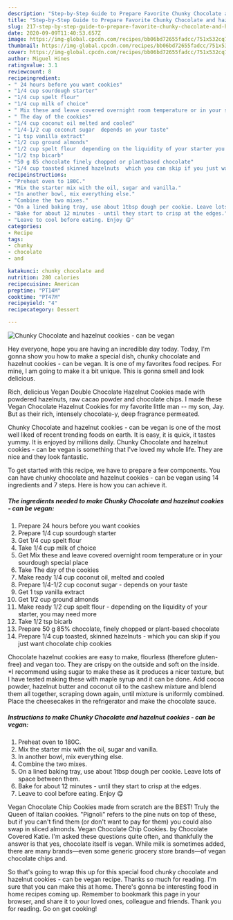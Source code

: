 ```yaml
---
description: "Step-by-Step Guide to Prepare Favorite Chunky Chocolate and hazelnut cookies - can be vegan"
title: "Step-by-Step Guide to Prepare Favorite Chunky Chocolate and hazelnut cookies - can be vegan"
slug: 217-step-by-step-guide-to-prepare-favorite-chunky-chocolate-and-hazelnut-cookies-can-be-vegan
date: 2020-09-09T11:40:53.657Z
image: https://img-global.cpcdn.com/recipes/bb06bd72655fadcc/751x532cq70/chunky-chocolate-and-hazelnut-cookies-can-be-vegan-recipe-main-photo.jpg
thumbnail: https://img-global.cpcdn.com/recipes/bb06bd72655fadcc/751x532cq70/chunky-chocolate-and-hazelnut-cookies-can-be-vegan-recipe-main-photo.jpg
cover: https://img-global.cpcdn.com/recipes/bb06bd72655fadcc/751x532cq70/chunky-chocolate-and-hazelnut-cookies-can-be-vegan-recipe-main-photo.jpg
author: Miguel Hines
ratingvalue: 3.1
reviewcount: 8
recipeingredient:
- " 24 hours before you want cookies"
- "1/4 cup sourdough starter"
- "1/4 cup spelt flour"
- "1/4 cup milk of choice"
- " Mix these and leave covered overnight room temperature or in your sourdough special place"
- " The day of the cookies"
- "1/4 cup coconut oil melted and cooled"
- "1/4-1/2 cup coconut sugar  depends on your taste"
- "1 tsp vanilla extract"
- "1/2 cup ground almonds"
- "1/2 cup spelt flour  depending on the liquidity of your starter you may need more"
- "1/2 tsp bicarb"
- "50 g 85 chocolate finely chopped or plantbased chocolate"
- "1/4 cup toasted skinned hazelnuts  which you can skip if you just want chocolate chip cookies"
recipeinstructions:
- "Preheat oven to 180C."
- "Mix the starter mix with the oil, sugar and vanilla."
- "In another bowl, mix everything else."
- "Combine the two mixes."
- "On a lined baking tray, use about 1tbsp dough per cookie. Leave lots of space between them."
- "Bake for about 12 minutes - until they start to crisp at the edges."
- "Leave to cool before eating. Enjoy 😋"
categories:
- Recipe
tags:
- chunky
- chocolate
- and

katakunci: chunky chocolate and 
nutrition: 280 calories
recipecuisine: American
preptime: "PT14M"
cooktime: "PT47M"
recipeyield: "4"
recipecategory: Dessert

---
```



![Chunky Chocolate and hazelnut cookies - can be vegan](https://img-global.cpcdn.com/recipes/bb06bd72655fadcc/751x532cq70/chunky-chocolate-and-hazelnut-cookies-can-be-vegan-recipe-main-photo.jpg)

Hey everyone, hope you are having an incredible day today. Today, I'm gonna show you how to make a special dish, chunky chocolate and hazelnut cookies - can be vegan. It is one of my favorites food recipes. For mine, I am going to make it a bit unique. This is gonna smell and look delicious.

Rich, delicious Vegan Double Chocolate Hazelnut Cookies made with powdered hazelnuts, raw cacao powder and chocolate chips. I made these Vegan Chocolate Hazelnut Cookies for my favorite little man -- my son, Jay. But as their rich, intensely chocolate-y, deep fragrance permeated.

Chunky Chocolate and hazelnut cookies - can be vegan is one of the most well liked of recent trending foods on earth. It is easy, it is quick, it tastes yummy. It is enjoyed by millions daily. Chunky Chocolate and hazelnut cookies - can be vegan is something that I've loved my whole life. They are nice and they look fantastic.


To get started with this recipe, we have to prepare a few components. You can have chunky chocolate and hazelnut cookies - can be vegan using 14 ingredients and 7 steps. Here is how you can achieve it.

<!--inarticleads1-->

##### The ingredients needed to make Chunky Chocolate and hazelnut cookies - can be vegan:

1. Prepare  24 hours before you want cookies
1. Prepare 1/4 cup sourdough starter
1. Get 1/4 cup spelt flour
1. Take 1/4 cup milk of choice
1. Get  Mix these and leave covered overnight room temperature or in your sourdough special place
1. Take  The day of the cookies
1. Make ready 1/4 cup coconut oil, melted and cooled
1. Prepare 1/4-1/2 cup coconut sugar - depends on your taste
1. Get 1 tsp vanilla extract
1. Get 1/2 cup ground almonds
1. Make ready 1/2 cup spelt flour - depending on the liquidity of your starter, you may need more
1. Take 1/2 tsp bicarb
1. Prepare 50 g 85% chocolate, finely chopped or plant-based chocolate
1. Prepare 1/4 cup toasted, skinned hazelnuts - which you can skip if you just want chocolate chip cookies


Chocolate hazelnut cookies are easy to make, flourless (therefore gluten-free) and vegan too. They are crispy on the outside and soft on the inside. *I recommend using sugar to make these as it produces a nicer texture, but I have tested making these with maple syrup and it can be done. Add cocoa powder, hazelnut butter and coconut oil to the cashew mixture and blend them all together, scraping down again, until mixture is uniformly combined. Place the cheesecakes in the refrigerator and make the chocolate sauce. 

<!--inarticleads2-->

##### Instructions to make Chunky Chocolate and hazelnut cookies - can be vegan:

1. Preheat oven to 180C.
1. Mix the starter mix with the oil, sugar and vanilla.
1. In another bowl, mix everything else.
1. Combine the two mixes.
1. On a lined baking tray, use about 1tbsp dough per cookie. Leave lots of space between them.
1. Bake for about 12 minutes - until they start to crisp at the edges.
1. Leave to cool before eating. Enjoy 😋


Vegan Chocolate Chip Cookies made from scratch are the BEST! Truly the Queen of Italian cookies. &#34;Pignoli&#34; refers to the pine nuts on top of these, but if you can&#39;t find them (or don&#39;t want to pay for them) you could also swap in sliced almonds. Vegan Chocolate Chip Cookies. by Chocolate Covered Katie. I&#39;m asked these questions quite often, and thankfully the answer is that yes, chocolate itself is vegan. While milk is sometimes added, there are many brands—even some generic grocery store brands—of vegan chocolate chips and. 

So that's going to wrap this up for this special food chunky chocolate and hazelnut cookies - can be vegan recipe. Thanks so much for reading. I'm sure that you can make this at home. There's gonna be interesting food in home recipes coming up. Remember to bookmark this page in your browser, and share it to your loved ones, colleague and friends. Thank you for reading. Go on get cooking!
